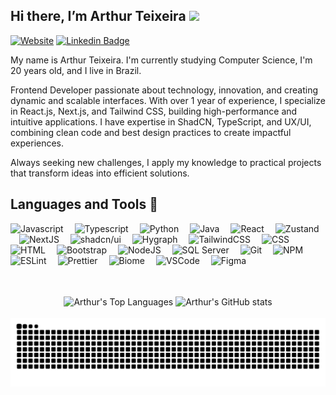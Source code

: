 ## Hi there, I’m Arthur Teixeira <img src="https://media.giphy.com/media/hvRJCLFzcasrR4ia7z/giphy.gif" width="25px"></a>

[![Website](https://img.shields.io/badge/Website-000?style=for-the-badge&logo=vercel&logoColor=white)](https://arthurteixeira.vercel.app/)
[![Linkedin Badge](https://img.shields.io/badge/LinkedIn-0077B5?style=for-the-badge&logo=linkedin&logoColor=white)](https://www.linkedin.com/in/arthur-teixeira-451768215/)

My name is Arthur Teixeira. I'm currently studying Computer Science, I'm 20 years old, and I live in Brazil.

Frontend Developer passionate about technology, innovation, and creating dynamic and scalable interfaces. With over 1 year of experience, I specialize in React.js, Next.js, and Tailwind CSS, building high-performance and intuitive applications. I have expertise in ShadCN, TypeScript, and UX/UI, combining clean code and best design practices to create impactful experiences.

Always seeking new challenges, I apply my knowledge to practical projects that transform ideas into efficient solutions.

## Languages and Tools 🚀

<p align="left">
  <img title="Javascript" alt="Javascript" src="https://cdn.jsdelivr.net/gh/devicons/devicon@latest/icons/javascript/javascript-original.svg" width="25px" />
  &ensp;&ensp;<img title="Typescript" alt="Typescript" src="https://cdn.jsdelivr.net/gh/devicons/devicon@latest/icons/typescript/typescript-original.svg" width="25px" />
  &ensp;&ensp;<img title="Python" alt="Python" src="https://cdn.jsdelivr.net/gh/devicons/devicon@latest/icons/python/python-original.svg" width="25px" />
  &ensp;&ensp;<img title="Java" alt="Java" src="https://cdn.jsdelivr.net/gh/devicons/devicon@latest/icons/java/java-original.svg" width="25px" />
  &ensp;&ensp;<img title="React" alt="React" src="https://cdn.jsdelivr.net/gh/devicons/devicon@latest/icons/react/react-original.svg" width="25px" />
  &ensp;&ensp;<img title="Zustand" alt="Zustand" src="https://cdn.jsdelivr.net/gh/devicons/devicon@latest/icons/zustand/zustand-original.svg" width="25px" />
  &ensp;&ensp;<img title="NextJS" alt="NextJS" src="https://cdn.jsdelivr.net/gh/devicons/devicon@latest/icons/nextjs/nextjs-original.svg" width="25px" />
  &ensp;&ensp;<img title="shadcn/ui" src="https://ui.shadcn.com/favicon.ico" alt="shadcn/ui" width="25px"/>
  &ensp;&ensp;<img title="Hygraph" src="https://github.com/hygraph.png" alt="Hygraph" width="25px"/>
  &ensp;&ensp;<img title="TailwindCSS" alt="TailwindCSS" src="https://cdn.jsdelivr.net/gh/devicons/devicon@latest/icons/tailwindcss/tailwindcss-original.svg" width="25px" />
  &ensp;&ensp;<img title="CSS" alt="CSS" src="https://cdn.jsdelivr.net/gh/devicons/devicon@latest/icons/css3/css3-original.svg" width="25px" />
  &ensp;&ensp;<img title="HTML" alt="HTML" src="https://cdn.jsdelivr.net/gh/devicons/devicon@latest/icons/html5/html5-original.svg" width="25px" />
  &ensp;&ensp;<img title="Bootstrap" alt="Bootstrap" src="https://cdn.jsdelivr.net/gh/devicons/devicon@latest/icons/bootstrap/bootstrap-original.svg" width="25px" />
  &ensp;&ensp;<img title="NodeJS" alt="NodeJS" src="https://cdn.jsdelivr.net/gh/devicons/devicon@latest/icons/nodejs/nodejs-original.svg" width="25px" />
  &ensp;&ensp;<img title="SQL Server" alt="SQL Server" src="https://cdn.jsdelivr.net/gh/devicons/devicon@latest/icons/microsoftsqlserver/microsoftsqlserver-original.svg" width="25px" />
  &ensp;&ensp;<img title="Git" alt="Git" src="https://cdn.jsdelivr.net/gh/devicons/devicon@latest/icons/git/git-original.svg" width="25px" />
  &ensp;&ensp;<img title="NPM" alt="NPM" src="https://cdn.jsdelivr.net/gh/devicons/devicon@latest/icons/npm/npm-original.svg" width="25px" />
  &ensp;&ensp;<img title="ESLint" alt="ESLint" src="https://cdn.jsdelivr.net/gh/devicons/devicon@latest/icons/eslint/eslint-original.svg" width="25px" />
  &ensp;&ensp;<img src="https://github.com/tomchen/stack-icons/blob/master/logos/prettier.svg" title="Prettier" alt="Prettier" width="25px" />
  &ensp;&ensp;<img title="Biome" alt="Biome" src="https://cdn.jsdelivr.net/gh/devicons/devicon@latest/icons/biome/biome-original.svg" width="25px" />
  &ensp;&ensp;<img title="VSCode" alt="VSCode" src="https://cdn.jsdelivr.net/gh/devicons/devicon@latest/icons/vscode/vscode-original.svg" width="25px"/>
  &ensp;&ensp;<img title="Figma" alt="Figma"  src="https://cdn.jsdelivr.net/gh/devicons/devicon@latest/icons/figma/figma-original.svg" width="25px" />
</p>

<br>
<br>

<div align="center">
  <img align="center" src="https://github-readme-stats.vercel.app/api/top-langs/?username=arthurteixeiradev&layout=compact&theme=dark#gh-dark-mode-only" alt="Arthur's Top Languages" />
  <img align="center" src="https://github-readme-stats.vercel.app/api?username=arthurteixeiradev&show_icons=true&theme=dark#gh-dark-mode-only" alt="Arthur's GitHub stats" />
</div>

<br clear="both">

<div align=center>
  <img src="https://raw.githubusercontent.com/arthurteixeiradev/arthurteixeiradev/output/snake.svg" alt="Snake animation" />
</div>
